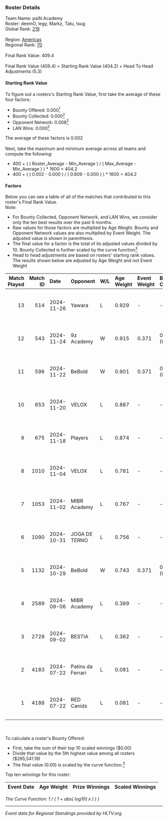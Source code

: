 ### Roster Details<br />
Team Name: paiN Academy<br />
Roster: deemO, legy, Markz, Tatu, tsug<br />
Global Rank: [219](../../standings_global_2025_01_06.md)<br />
<br />
Region: [Americas]( ../../standings_americas_2025_01_06.md)<br />
Regional Rank: [70]( ../../standings_americas_2025_01_06.md)<br />
<br />
Final Rank Value:  409.4<br />
<br />
Final Rank Value (409.4) = Starting Rank Value (404.2) + Head To Head Adjustments (5.3)<br />

#### Starting Rank Value<br />
To figure out a rosters's Starting Rank Value, first take the average of these four factors:<br />
- Bounty Offered: 0.000[<sup>1</sup>](#table2)
- Bounty Collected: 0.000[<sup>2</sup>](#table1)
- Opponent Network: 0.008[<sup>2</sup>](#table1)
- LAN Wins: 0.000[<sup>2</sup>](#table1)

The average of these factors is 0.002<br />
<br />
Next, take the maximum and minimum average across all teams and compute the following:<br />
- 400 + ( ( Roster_Average - Min_Average ) / ( Max_Average - Min_Average ) ) * 1600 = 404.2
- 400 + ( ( 0.002 - 0.000 ) / ( 0.809 - 0.000 ) ) * 1600 = 404.2


#### Factors<br />
Below you can see a table of all of the matches that contributed to this roster's Final Rank Value.<br />
Note:<br />

- For Bounty Collected, Opponent Network, and LAN Wins, we consider only the ten best results over the past 6 months.
- Raw values for those factors are multiplied by Age Weight. Bounty and Opponent Network values are also multiplied by Event Weight. The adjusted value is shown in parenthesis.
- The final value for a factor is the total of its adjusted values divided by 10. Bounty Collected is further scaled by the curve function[<sup>3</sup>](#curveFunction)
- Head to head adjustments are based on rosters' starting rank values. The results shown below are adjusted by Age Weight and not Event Weight
<span id="table1"></span><br />


| Match Played | Match ID | Date       | Opponent          | W/L | Age Weight | Event Weight | Bounty Collected | Opponent Network | LAN Wins  | H2H Adj. | Roster                         |
| -: | -: | :- | :- | :- | :- | :- | :- | :- | :- | -: | :- |
|           13 |      514 | 2024-11-26 | Yawara            | L   | 0.929      | -            | -                | -                | -         |    -5.58 | deemO, legy, Markz, Tatu, tsug |
|           12 |      543 | 2024-11-24 | 9z Academy        | W   | 0.915      | 0.371        | 0.000 (0.000)    | 0.249 (0.085)    | 0 (0.000) |    19.32 | deemO, legy, Markz, Tatu, tsug |
|           11 |      596 | 2024-11-22 | BeBold            | W   | 0.901      | 0.371        | 0.000 (0.000)    | 0.000 (0.000)    | 0 (0.000) |    14.01 | deemO, legy, Markz, Tatu, tsug |
|           10 |      653 | 2024-11-20 | VELOX             | L   | 0.887      | -            | -                | -                | -         |    -8.63 | deemO, legy, Markz, Tatu, tsug |
|            9 |      675 | 2024-11-18 | Players           | L   | 0.874      | -            | -                | -                | -         |    -3.64 | deemO, legy, Markz, Tatu, tsug |
|            8 |     1010 | 2024-11-04 | VELOX             | L   | 0.781      | -            | -                | -                | -         |    -7.75 | deemO, legy, Markz, Tatu, tsug |
|            7 |     1053 | 2024-11-02 | MIBR Academy      | L   | 0.767      | -            | -                | -                | -         |    -4.79 | deemO, legy, Markz, Tatu, tsug |
|            6 |     1090 | 2024-10-31 | JOGA DE TERNO     | L   | 0.756      | -            | -                | -                | -         |    -5.44 | deemO, legy, Markz, Tatu, tsug |
|            5 |     1132 | 2024-10-29 | BeBold            | W   | 0.743      | 0.371        | 0.000 (0.000)    | 0.000 (0.000)    | 0 (0.000) |    11.40 | deemO, legy, Markz, Tatu, tsug |
|            4 |     2589 | 2024-09-06 | MIBR Academy      | L   | 0.389      | -            | -                | -                | -         |    -2.24 | deemO, hug1, legy, Markz, Tatu |
|            3 |     2729 | 2024-09-02 | BESTIA            | L   | 0.362      | -            | -                | -                | -         |    -0.32 | deemO, hug1, legy, Markz, Tatu |
|            2 |     4183 | 2024-07-22 | Patins da Ferrari | L   | 0.081      | -            | -                | -                | -         |    -1.02 | deemO, hug1, legy, Markz, Tatu |
|            1 |     4188 | 2024-07-22 | RED Canids        | L   | 0.081      | -            | -                | -                | -         |    -0.05 | deemO, hug1, legy, Markz, Tatu |

<br />
<span id="table2"></span><br />
To calculate a roster's Bounty Offered:<br />

- First, take the sum of their top 10 scaled winnings ($0.00)
- Divide that value by the 5th highest value among all rosters ($265,541.19)
- The final value (0.00) is scaled by the curve function.[<sup>3</sup>](#curveFunction)

Top ten winnings for this roster:<br />

| Event Date | Age Weight | Prize Winnings | Scaled Winnings |
| :- | -: | :- | :- |


<span id="curveFunction"></span>_The Curve Function: 1 / ( 1 + abs( log10( x ) ) )_<br />

---
_Event data for Regional Standings provided by HLTV.org_<br />
